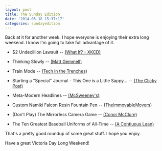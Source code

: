 ```yaml
---
layout: post
title: The Sunday Edition
date: '2014-05-18 15:37:17'
categories: sundayedition
---
```


<p>Back at it for another week. I hope everyone is enjoying their extra long weekend. I know I'm going to take full advantage of it.</p>

<ul>
<li><p>$2 Undecillion Lawsuit -- <a href="http://what-if.xkcd.com/96/">(What If? - XKCD)</a></p></li>
<li><p>Thinking Slowly -- <a href="http://mattgemmell.com/thinking-slowly/">(Matt Gemmell)</a></p></li>
<li><p>Train Mode -- <a href="http://peroty.com/blog/wrote-about/train-mode/">(Tech in the Trenches)</a></p></li>
<li><p>Starting a "Special" Journal - This One is a Little Sappy... -- <a href="http://clickypost.com/blog/2014/5/14/starting-a-special-journal-this-one-is-a-little-sappy">(The Clicky Post)</a></p></li>
<li><p>Meta-Modern Headlines -- <a href="http://www.mcsweeneys.net/articles/meta-modern-headlines">(McSweeney's)</a></p></li>
<li><p>Custom Namiki Falcon Resin Fountain Pen -- <a href="https://www.youtube.com/watch?v=pRebkWHsHC0">(TheImmovableMovers)</a></p></li>
<li><p>(Don't Play) The Mirrorless Camera Game -- <a href="http://www.conormcclure.net/blog/2014/5/dont-play-the-mirrorless-camera-game">(Conor McClure)</a></p></li>
<li><p>The Ten Greatest Baseball Uniforms of All-Time -- <a href="http://www.acontinuouslean.com/2014/05/16/ten-greatest-baseball-uniforms-time/">(A Contiuous Lean)</a></p></li>
</ul>

<p>That's a pretty good roundup of some great stuff. I hope you enjoy.</p>

<p>Have a great Victoria Day Long Weekend!</p>